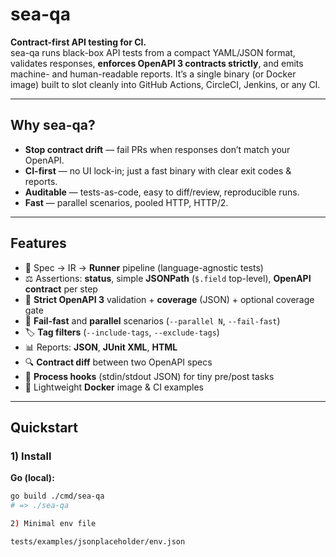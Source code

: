 # sea-qa

**Contract-first API testing for CI.**  
sea-qa runs black-box API tests from a compact YAML/JSON format, validates responses, **enforces OpenAPI 3 contracts strictly**, and emits machine- and human-readable reports. It’s a single binary (or Docker image) built to slot cleanly into GitHub Actions, CircleCI, Jenkins, or any CI.

---

## Why sea-qa?

- **Stop contract drift** — fail PRs when responses don’t match your OpenAPI.  
- **CI-first** — no UI lock-in; just a fast binary with clear exit codes & reports.  
- **Auditable** — tests-as-code, easy to diff/review, reproducible runs.  
- **Fast** — parallel scenarios, pooled HTTP, HTTP/2.

---

## Features

- 🧪 Spec → IR → **Runner** pipeline (language-agnostic tests)
- ⚖️ Assertions: **status**, simple **JSONPath** (`$.field` top-level), **OpenAPI contract** per step
- 📘 **Strict OpenAPI 3** validation + **coverage** (JSON) + optional coverage gate
- 🚦 **Fail-fast** and **parallel** scenarios (`--parallel N`, `--fail-fast`)
- 🏷️ **Tag filters** (`--include-tags`, `--exclude-tags`)
- 📊 Reports: **JSON**, **JUnit XML**, **HTML**
- 🔍 **Contract diff** between two OpenAPI specs
- 🧰 **Process hooks** (stdin/stdout JSON) for tiny pre/post tasks
- 🐳 Lightweight **Docker** image & CI examples

---

## Quickstart

### 1) Install

**Go (local):**
```bash
go build ./cmd/sea-qa
# => ./sea-qa

2) Minimal env file

tests/examples/jsonplaceholder/env.json